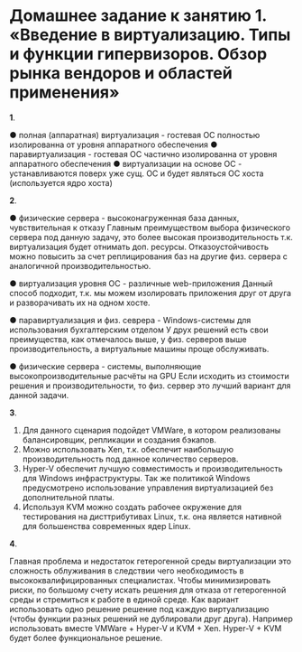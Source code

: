 # Домашнее задание к занятию 1. «Введение в виртуализацию. Типы и функции гипервизоров. Обзор рынка вендоров и областей применения»
**1**.

● полная (аппаратная) виртуализация - гостевая ОС полностью изолированна от уровня аппаратного обеспечения
● паравиртуализация - гостевая ОС частично изолированна от уровня аппаратного обеспечения
● виртуализации на основе ОС - устанавливаются поверх уже сущ. ОС и будет являться ОС хоста (используется ядро хоста)

**2**.	

● физические сервера - высоконагруженная база данных, чувствительная к отказу
Главным преимуществом выбора физического сервера под данную задачу, это более высокая производительность т.к. виртуализация будет отнимать доп. ресурсы. Отказоустойчивость можно повысить за счет реплицирования баз на другие физ. сервера с аналогичной производительностью.

● виртуализация уровня ОС - различные web-приложения
Данный способ подходит, т.к. мы можем изолировать приложения друг от друга и разворачивать их на одном хосте.

● паравиртуализация и физ. севрера - Windows-системы для использования бухгалтерским отделом
У друх решений есть свои преимущества, как отмечалось выше, у физ. серверов выше производительность, а виртуальные машины проще обслуживать.

● физические сервера - системы, выполняющие высокопроизводительные расчёты на GPU
Если исходить из стоимости решения и производительности, то физ. сервер это лучший вариант для данной задачи. 


**3**.

1. Для данного сценария подойдет VMWare, в котором реализованы балансировщик, репликации и создания бэкапов.
2. Можно использовать Xen, т.к. обеспечит наибольшую производительность под данное количество серверов.
3. Hyper-V обеспечит лучшую совместимость и производительность для Windows инфраструктуры. Так же политикой Windows предусмотрено использование управления виртуализацией без дополнительной платы.
4. Используя KVM можно создать рабочее окружение для тестирования на дисттрибутивах Linux, т.к. она является нативной для большенства современных ядер Linux.

**4**.	

Главная проблема и недостаток гетерогенной среды виртуализации это сложность облуживания в следствии чего необходимость в высококвалифицированных специалистах.
Чтобы минимизировать риски, по большому счету искать решения для отказа от гетерогенной среды и стремиться к работе в единой среде. Как вариант использовать одно решение решение под каждую виртуализацию (чтобы функции разных решений не дублировали друг друга). Например использовать вместе VMWare + Hyper-V  и KVM + Xen.  Hyper-V + KVM будет более функциональное решение.

